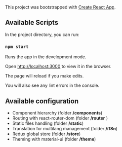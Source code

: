 
This project was bootstrapped with [Create React App](https://github.com/facebook/create-react-app).

  

## Available Scripts

  

In the project directory, you can run:

  

### `npm start`

  

Runs the app in the development mode.<br  />

Open [http://localhost:3000](http://localhost:3000) to view it in the browser.

  

The page will reload if you make edits.<br  />

You will also see any lint errors in the console.

  
## Available configuration

 - Component hierarchy (folder **/components**)
 - Routing with react-router-dom (folder **/router** )
 - Static files handling (folder **/static**)
 - Translation for multilang management (folder **/i18n**)
 - Redux global store (folder **/store**)
 - Theming with material-ui (folder **/theme**)
